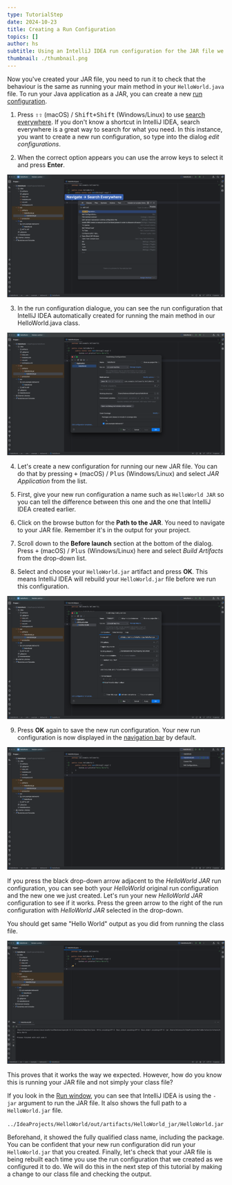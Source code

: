 ```yaml
---
type: TutorialStep
date: 2024-10-23
title: Creating a Run Configuration
topics: []
author: hs
subtitle: Using an IntelliJ IDEA run configuration for the JAR file we created.
thumbnail: ./thumbnail.png
---
```


Now you've created your JAR file, you need to run it to check that the behaviour is the same as running your main method in your `HelloWorld.java` file. To run your Java application as a JAR, you can create a new [run configuration](https://www.jetbrains.com/help/idea/run-debug-configuration.html).

1. Press <kbd>⇧⇧</kbd> (macOS) / <kbd>Shift+Shift</kbd> (Windows/Linux) to use [search everywhere](https://www.jetbrains.com/guide/tips/search-everywhere/). If you don't know a shortcut in IntelliJ IDEA, search everywhere is a great way to search for what you need. In this instance, you want to create a new run configuration, so type into the dialog _edit configurations_.

2. When the correct option appears you can use the arrow keys to select it and press **Enter**.

![Searching for edit configurations in search everywhere](edit-config-search-everywhere.png)

3. In the run configuration dialogue, you can see the run configuration that IntelliJ IDEA automatically created for running the main method in our HelloWorld.java class.

![Run configuration for HelloWorld.java](class-run-configuration.png)

4. Let's create a new configuration for running our new JAR file. You can do that by pressing <kbd>+</kbd> (macOS) / <kbd>Plus</kbd> (Windows/Linux) and select _JAR Application_ from the list.

5. First, give your new run configuration a name such as `HelloWorld JAR` so you can tell the difference between this one and the one that IntelliJ IDEA created earlier.

6. Click on the browse button for the **Path to the JAR**. You need to navigate to your JAR file. Remember it's in the output for your project.

7. Scroll down to the **Before launch** section at the bottom of the dialog. Press <kbd>+</kbd> (macOS) / <kbd>Plus</kbd> (Windows/Linux) here and select _Build Artifacts_ from the drop-down list.

8. Select and choose your `HelloWorld.jar` artifact and press **OK**. This means IntelliJ IDEA will rebuild your `HelloWorld.jar` file before we run this configuration.

![Adding new JAR configuration](build-jar.png)

9. Press **OK** again to save the new run configuration. Your new run configuration is now displayed in the [navigation bar](https://www.jetbrains.com/help/idea/run-debug-configuration.html) by default.

![New JAR run configuration in the navigation bar](new-run-config-nav-bar.png)

If you press the black drop-down arrow adjacent to the _HelloWorld JAR_ run configuration, you can see both your _HelloWorld_ original run configuration and the new one we just created. Let's run your new _HelloWorld JAR_ configuration to see if it works. Press the green arrow to the right of the run configuration with _HelloWorld JAR_ selected in the drop-down.

You should get same "Hello World" output as you did from running the class file.

![Run window from the JAR file](run-output-with-jar.png)

This proves that it works the way we expected. However, how do you know this is running your JAR file and not simply your class file?

If you look in the [Run window](https://www.jetbrains.com/help/idea/run-tool-window.html), you can see that IntelliJ IDEA is using the `-jar` argument to run the JAR file. It also shows the full path to a `HelloWorld.jar` file.

`../IdeaProjects/HelloWorld/out/artifacts/HelloWorld_jar/HelloWorld.jar`

Beforehand, it showed the fully qualified class name, including the package. You can be confident that your new run configuration did run your `HelloWorld.jar` that you created. Finally, let's check that your JAR file is being rebuilt each time you use the run configuration that we created as we configured it to do. We will do this in the next step of this tutorial by making a change to our class file and checking the output.
